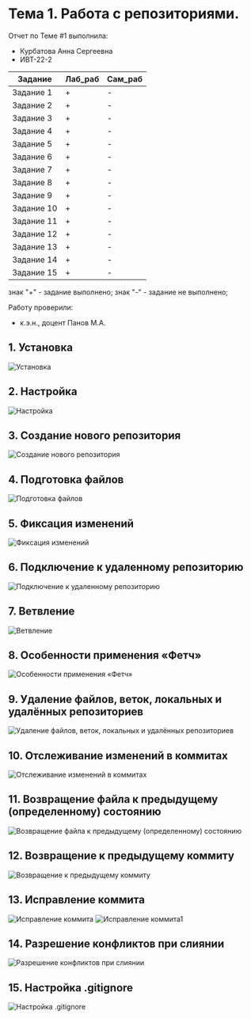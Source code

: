 # Тема 1. Работа с репозиториями.
Отчет по Теме #1 выполнила:
- Курбатова Анна Сергеевна
- ИВТ-22-2

| Задание | Лаб_раб | Сам_раб |
| ------ | ------ | ------ |
| Задание 1 | + | - |
| Задание 2 | + | - |
| Задание 3 | + | - |
| Задание 4 | + | - |
| Задание 5 | + | - |
| Задание 6 | + | - |
| Задание 7 | + | - |
| Задание 8 | + | - |
| Задание 9 | + | - |
| Задание 10 | + | - |
| Задание 11 | + | - |
| Задание 12 | + | - |
| Задание 13 | + | - |
| Задание 14 | + | - |
| Задание 15 | + | - |

знак "+" - задание выполнено; знак "-" - задание не выполнено;

Работу проверили:
- к.э.н., доцент Панов М.А.

## 1. Установка

![Установка]()

## 2. Настройка

![Настройка]()

## 3. Создание нового репозитория

![Создание нового репозитория]()

## 4. Подготовка файлов

![Подготовка файлов]()

## 5. Фиксация изменений

![Фиксация изменений]()

## 6. Подключение к удаленному репозиторию

![Подключение к удаленному репозиторию]()

## 7. Ветвление

![Ветвление]()

## 8. Особенности применения «Фетч»

![Особенности применения «Фетч»]()

## 9. Удаление файлов, веток, локальных и удалённых репозиториев

![Удаление файлов, веток, локальных и удалённых репозиториев]()

## 10. Отслеживание изменений в коммитах

![Отслеживание изменений в коммитах]()

## 11. Возвращение файла к предыдущему (определенному) состоянию

![Возвращение файла к предыдущему (определенному) состоянию]()

## 12. Возвращение к предыдущему коммиту

![Возвращение к предыдущему коммиту]()

## 13. Исправление коммита

![Исправление коммита]()
![Исправление коммита1]()

## 14. Разрешение конфликтов при слиянии

![Разрешение конфликтов при слиянии]()

## 15. Настройка .gitignore

![Настройка .gitignore]()

